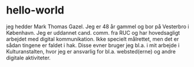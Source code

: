 # hello-world
jeg hedder Mark Thomas Gazel. Jeg er 48 år gammel og bor på Vesterbro i København. Jeg er uddannet cand. comm. fra RUC og har hovedsagligt arbejdet med digital kommunikation. Ikke specielt målrettet, men det er sådan tingene er faldet i hak. Disse evner bruger jeg bl.a. i mit arbejde i Kulturanstalten, hvor jeg er ansvarlig for bl.a. websted(erne) og andre digitale aktiviteter.
